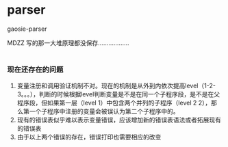 # parser
gaosie-parser

MDZZ 写的那一大堆原理都没保存………………
</br></br>
### 现在还存在的问题
1. 变量注册和调用验证机制不对。现在的机制是从外到内依次提高level（1-2-3。。。），判断的时候根据level判断变量是不是在同一个子程序段，是不是在父程序段，但如果第一层（level 1）中包含两个并列的子程序（level 2 2），那么第一个子程序中注册的变量会被误认为第二个子程序中的。
2. 现有的错误表似乎难以表示变量错误，应该增加新的错误表语法或者拓展现有的错误表
3. 由于以上两个错误的存在，错误打印也需要相应的改变
